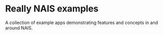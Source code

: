 # Really NAIS examples

A collection of example apps demonstrating features and concepts in and around NAIS.
